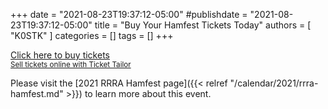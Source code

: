 +++
date = "2021-08-23T19:37:12-05:00"
#publishdate = "2021-08-23T19:37:12-05:00"
title = "Buy Your Hamfest Tickets Today"
authors = [ "K0STK" ]
categories = []
tags = []
+++

<!-- Ticket Tailor Widget. Paste this in to your website where you want the
widget to appear. Do no change the code or the widget may not work properly.
-->
<div class="tt-widget">
<div class="tt-widget-fallback">
<p>
<a href="https://www.tickettailor.com/all-tickets/redriverradioamateurs/?ref=website_widget" target="_blank">Click here to buy tickets</a>
<br />
<small>
<a href="https://www.tickettailor.com?rf=wdg" class="tt-widget-powered">Sell tickets online with Ticket Tailor</a>
</small>
</p>
</div>
<script src="https://cdn.tickettailor.com/js/widgets/min/widget.js" data-url="https://www.tickettailor.com/all-tickets/redriverradioamateurs/" data-type="inline" data-inline-minimal="true" data-inline-show-logo="false" data-inline-bg-fill="false" data-inline-inherit-ref-from-url-param="" data-inline-ref="website_widget">
</script>
</div>
<!-- End of Ticket Tailor Widget -->

Please visit the [2021 RRRA Hamfest page]({{< relref "/calendar/2021/rrra-hamfest.md" >}}) to learn more about this event.

<!--more-->
